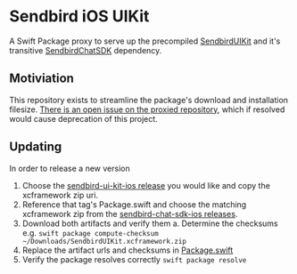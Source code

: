 # Sendbird iOS UIKit

A Swift Package proxy to serve up the precompiled [SendbirdUIKit](https://github.com/sendbird/sendbird-uikit-ios-spm) and it's transitive [SendbirdChatSDK](https://github.com/sendbird/sendbird-chat-sdk-ios) dependency.

## Motiviation

This repository exists to streamline the package's download and installation filesize. [There is an open issue on the proxied repository](https://github.com/sendbird/sendbird-uikit-ios-spm/issues/42), which if resolved would cause deprecation of this project.

## Updating

In order to release a new version

1. Choose the [sendbird-ui-kit-ios release](https://github.com/sendbird/sendbird-uikit-ios/releases) you would like and copy the xcframework zip uri.
2. Reference that tag's Package.swift and choose the matching xcframework zip from the [sendbird-chat-sdk-ios releases](https://github.com/sendbird/sendbird-chat-sdk-ios/releases).
3. Download both artifacts and verify them
    a. Determine the checksums e.g. `swift package compute-checksum ~/Downloads/SendbirdUIKit.xcframework.zip`
4. Replace the artifact urls and checksums in [Package.swift](./Package.swift)
5. Verify the package resolves correctly `swift package resolve`
